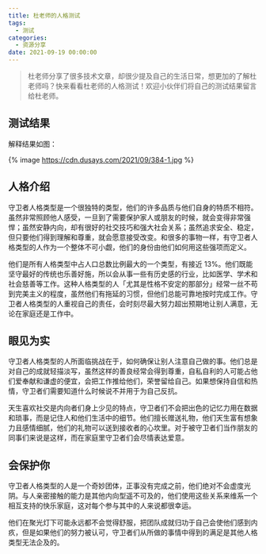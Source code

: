 ```yaml
---
title: 杜老师的人格测试
tags:
  - 测试
categories:
  - 资源分享
date: 2021-09-19 00:00:00
---
```


> 杜老师分享了很多技术文章，却很少提及自己的生活日常，想更加的了解杜老师吗？快来看看杜老师的人格测试！欢迎小伙伴们将自己的测试结果留言给杜老师。

<!-- more -->

## 测试结果

解释结果如图：

{% image https://cdn.dusays.com/2021/09/384-1.jpg %}

## 人格介绍

守卫者人格类型是一个很独特的类型，他们的许多品质与他们自身的特质不相符。虽然非常照顾他人感受，一旦到了需要保护家人或朋友的时候，就会变得非常强悍；虽然安静内向，却有很好的社交技巧和强大社会关系；虽然追求安全、稳定，但只要他们得到理解和尊重，就会愿意接受改变。和很多的事物一样，有守卫者人格类型的人作为一个整体不可小觑，他们的身份由他们如何用这些强项而定义。

他们是所有人格类型中占人口总数比例最大的一个类型，有接近 13%。他们既能坚守最好的传统也乐善好施，所以会从事一些有历史感的行业，比如医学、学术和社会慈善等工作。这种人格类型的人「尤其是性格不安定的那部分」经常一丝不苟到完美主义的程度，虽然他们有拖延的习惯，但他们总能可靠地按时完成工作。守卫者人格类型的人重视自己的责任，会时刻尽最大努力超出预期地让别人满意，无论在家庭还是工作中。

## 眼见为实

守卫者人格类型的人所面临挑战在于，如何确保让别人注意自己做的事。他们总是对自己的成就轻描淡写，虽然这样的善良经常会得到尊重，自私自利的人可能占他们爱奉献和谦虚的便宜，会把工作推给他们，荣誉留给自己。如果想保持自信和热情，守卫者们需要知道什么时候说不并用于为自己反抗。

天生喜欢社交是内向者们身上少见的特点，守卫者们不会把出色的记忆力用在数据和琐事，而是记住人和他们生活中的细节。他们擅长赠送礼物，他们天生富有想象力且感情细腻，他们的礼物可以送到接收者的心坎里。对于被守卫者们当作朋友的同事们来说是这样，而在家庭里守卫者们会尽情表达爱意。

## 会保护你

守卫者人格类型的人是一个奇妙团体，正事没有完成之前，他们绝对不会虚度光阴。与人亲密接触的能力是其他内向型遥不可及的，他们使用这些关系来维系一个相互支持的快乐家庭，这对每个参与其中的人来说都很幸运。

他们在聚光灯下可能永远都不会觉得舒服，把团队成就归功于自己会使他们感到内疚，但是如果他们的努力被认可，守卫者们从所做的事情中得到的满足是其他人格类型无法企及的。
